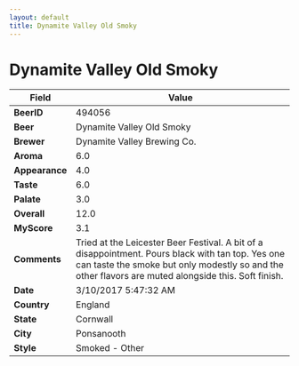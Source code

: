 ```yaml
---
layout: default
title: Dynamite Valley Old Smoky
---
```


# Dynamite Valley Old Smoky

| Field         | Value     |
|---------------|-----------|
| **BeerID** | 494056 |
| **Beer** | Dynamite Valley Old Smoky |
| **Brewer** | Dynamite Valley Brewing Co. |
| **Aroma** | 6.0 |
| **Appearance** | 4.0 |
| **Taste** | 6.0 |
| **Palate** | 3.0 |
| **Overall** | 12.0 |
| **MyScore** | 3.1 |
| **Comments** | Tried at the Leicester Beer Festival. A bit of a disappointment. Pours black with tan top. Yes one can taste the smoke but only modestly so and the other flavors are muted alongside this. Soft finish. |
| **Date** | 3/10/2017 5:47:32 AM |
| **Country** | England |
| **State** | Cornwall |
| **City** | Ponsanooth |
| **Style** | Smoked - Other |
